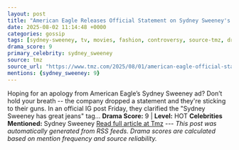 ```yaml
---
layout: post
title: "American Eagle Releases Official Statement on Sydney Sweeney's Jeans Ad"
date: 2025-08-02 11:14:48 +0000
categories: gossip
tags: [sydney-sweeney, tv, movies, fashion, controversy, source-tmz, drama-hot]
drama_score: 9
primary_celebrity: sydney_sweeney
source: tmz
source_url: "https://www.tmz.com/2025/08/01/american-eagle-official-statement-on-sydney-sweeney-ad/"
mentions: {sydney_sweeney: 9}
---
```


Hoping for an apology from American Eagle’s Sydney Sweeney ad? Don’t hold your breath -- the company dropped a statement and they're sticking to their guns. In an official IG post Friday, they clarified the "Sydney Sweeney has great jeans" tag… **Drama Score:** 9 | **Level:** HOT **Celebrities Mentioned:** Sydney Sweeney [Read full article at Tmz](https://www.tmz.com/2025/08/01/american-eagle-official-statement-on-sydney-sweeney-ad/) --- *This post was automatically generated from RSS feeds. Drama scores are calculated based on mention frequency and source reliability.*